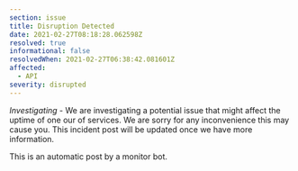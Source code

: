 ```yaml
---
section: issue
title: Disruption Detected
date: 2021-02-27T08:18:28.062598Z
resolved: true
informational: false
resolvedWhen: 2021-02-27T06:38:42.081601Z
affected:
  - API
severity: disrupted
---
```

*Investigating* - We are investigating a potential issue that might affect the uptime of one our of services. We are sorry for any inconvenience this may cause you. This incident post will be updated once we have more information.

This is an automatic post by a monitor bot.
        